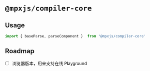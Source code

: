 # `@mpxjs/compiler-core`

## Usage

```ts
import { baseParse, parseComponent }  from '@mpxjs/compiler-core'
```

## Roadmap

- [ ] 浏览器版本，用来支持在线 Playground
